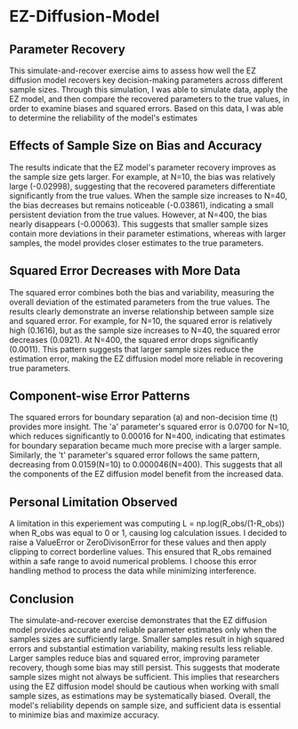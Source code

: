 # EZ-Diffusion-Model

## Parameter Recovery
This simulate-and-recover exercise aims to assess how well the EZ diffusion model recovers key decision-making parameters across different sample sizes. Through this simulation, I was able to simulate data, apply the EZ model, and then compare the recovered parameters to the true values, in order to examine biases and squared errors. Based on this data, I was able to determine the reliability of the model's estimates 

## Effects of Sample Size on Bias and Accuracy
The results indicate that the EZ model's parameter recovery improves as the sample size gets larger. For example, at N=10, the bias was relatively large (-0.02998), suggesting that the recovered parameters differentiate significantly from the true values. When the sample size increases to N=40, the bias decreases but remains noticeable (-0.03861), indicating a small persistent deviation from the true values. However, at N=400, the bias nearly disappears (-0.00063). This suggests that smaller sample sizes contain more deviations in their parameter estimations, whereas with larger samples, the model provides closer estimates to the true parameters.  
## Squared Error Decreases with More Data
The squared error combines both the bias and variability, measuring the overall deviation of the estimated parameters from the true values. The results clearly demonstrate an inverse relationship between sample size and squared error. For example, for N=10, the squared error is relatively high (0.1616), but as the sample size increases to N=40, the squared error decreases (0.0921). At N=400, the squared error drops significantly (0.0011). This pattern suggests that larger sample sizes reduce the estimation error, making the EZ diffusion model more reliable in recovering true parameters. 
## Component-wise Error Patterns
The squared errors for boundary separation (a) and non-decision time (t) provides more insight. The 'a' parameter's squared error is 0.0700 for N=10, which reduces significantly to 0.00016 for N=400, indicating that estimates for boundary separation became much more precise with a larger sample. Similarly, the 't' parameter's squared error follows the same pattern, decreasing from 0.0159(N=10) to 0.000046(N=400). This suggests that all the components of the EZ diffusion model benefit from the increased data. 
## Personal Limitation Observed
A limitation in this experiement was computing L = np.log(R_obs/(1-R_obs)) when R_obs was equal to 0 or 1, causing log calculation issues. I decided to raise a ValueError or ZeroDivisonError for these values and then apply clipping to correct borderline values. This ensured that R_obs remained within a safe range to avoid numerical problems. I choose this error handling method to process the data while minimizing interference.
## Conclusion
The simulate-and-recover exercise demonstrates that the EZ diffusion model provides accurate and reliable parameter estimates only when the samples sizes are sufficiently large. Smaller samples result in high squared errors and substantial estimation variability, making results less reliable. Larger samples reduce bias and squared error, improving parameter recovery, though some bias may still persist. This suggests that moderate sample sizes might not always be sufficient. This implies that researchers using the EZ diffusion model should be cautious when working with small sample sizes, as estimations may be systematically biased. Overall, the model's reliability depends on sample size, and sufficient data is essential to minimize bias and maximize accuracy. 